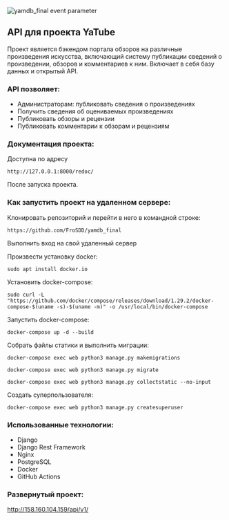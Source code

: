 ![yamdb_final event parameter](https://github.com/FroSDD/yamdb_final/actions/workflows/yamdb_workflow.yml/badge.svg?event=push)

## API для проекта YaTube

Проект является бэкендом портала обзоров на различные произведения искусства, включающий систему публикации сведений о произведении, обзоров и комментариев к ним.
Включает в себя базу данных и открытый API.

### API позволяет:
* Администраторам: публиковать сведения о произведениях
* Получить сведения об оцениваемых произведениях
* Публиковать обзоры и рецензии
* Публиковать комментарии к обзорам и рецензиям

### Документация проекта:
Доступна по адресу
```
http://127.0.0.1:8000/redoc/
```
После запуска проекта.

### Как запустить проект на удаленном сервере:
Клонировать репозиторий и перейти в него в командной строке:
```
https://github.com/FroSDD/yamdb_final
```

Выполнить вход на свой удаленный сервер

Произвести установку docker:
```
sudo apt install docker.io
```

Установить docker-compose:
```
sudo curl -L "https://github.com/docker/compose/releases/download/1.29.2/docker-compose-$(uname -s)-$(uname -m)" -o /usr/local/bin/docker-compose
```

Запустить docker-compose:
```
docker-compose up -d --build
```

Собрать файлы статики и выполнить миграции:
```
docker-compose exec web python3 manage.py makemigrations
```
```
docker-compose exec web python3 manage.py migrate
```
```
docker-compose exec web python3 manage.py collectstatic --no-input
```
Создать суперпользователя:
```
docker-compose exec web python3 manage.py createsuperuser
```

### Использованные технологии:
* Django
* Django Rest Framework
* Nginx
* PostgreSQL
* Docker
* GitHub Actions

### Развернутый проект:
http://158.160.104.159/api/v1/